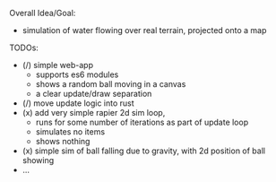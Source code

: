 Overall Idea/Goal:

- simulation of water flowing over real terrain, projected onto a map

TODOs:

- (/) simple web-app
  - supports es6 modules
  - shows a random ball moving in a canvas
  - a clear update/draw separation
- (/) move update logic into rust
- (x) add very simple rapier 2d sim loop,
  - runs for some number of iterations as part of update loop
  - simulates no items
  - shows nothing
- (x) simple sim of ball falling due to gravity, with 2d position of ball showing
- ...
